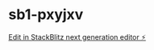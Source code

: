 # sb1-pxyjxv

[Edit in StackBlitz next generation editor ⚡️](https://stackblitz.com/~/github.com/surajktr/sb1-pxyjxv)